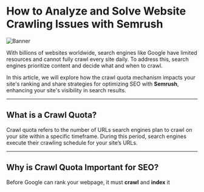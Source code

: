 # How to Analyze and Solve Website Crawling Issues with Semrush

![Banner](https://chuhaizhinan.com/wp-content/uploads/%E5%87%BA%E6%B5%B7%E6%8C%87%E5%8D%97banner-1500-210-2.jpg)

With billions of websites worldwide, search engines like Google have limited resources and cannot fully crawl every site daily. To address this, search engines prioritize content and decide what and when to crawl.

In this article, we will explore how the crawl quota mechanism impacts your site's ranking and share strategies for optimizing SEO with **Semrush**, enhancing your site's visibility in search results.

---

## What is a Crawl Quota?

Crawl quota refers to the number of URLs search engines plan to crawl on your site within a specific timeframe. During this period, search engines execute their crawling schedule for your site’s URLs.

---

## Why is Crawl Quota Important for SEO?

Before Google can rank your webpage, it must **crawl** and **index** it
